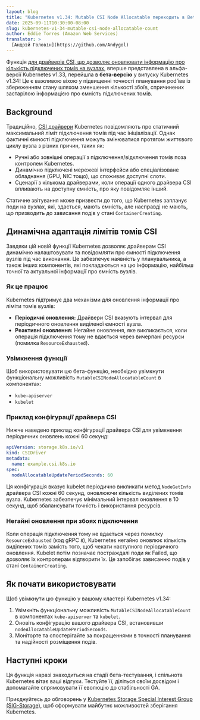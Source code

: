 ```yaml
---
layout: blog
title: "Kubernetes v1.34: Mutable CSI Node Allocatable переходить в Beta"
date: 2025-09-11T10:30:00-08:00
slug: kubernetes-v1-34-mutable-csi-node-allocatable-count
author: Eddie Torres (Amazon Web Services)
translator: >
  [Андрій Головін](https://github.com/Andygol)
---
```


Функція [для драйверів CSI, що дозволяє оновлювати інформацію про кількість підключених томів на вузлах](https://kep.k8s.io/4876), вперше представлена в альфа-версії Kubernetes v1.33, перейшла в **бета-версію** у випуску Kubernetes v1.34! Це є важливою віхою у підвищенні точності планування podʼівв із збереженням стану шляхом зменшення кількості збоїв, спричинених застарілою інформацією про ємність підключених томів.

## Background

Традиційно, [CSI драйвери](https://kubernetes-csi.github.io/docs/introduction.html) Kubernetes повідомляють про статичний максимальний ліміт підключення томів під час ініціалізації. Однак фактичні ємності підключення можуть змінюватися протягом життєвого циклу вузла з різних причин, таких як:

- Ручні або зовнішні операції з підключення/відключення томів поза контролем Kubernetes.
- Динамічно підключені мережеві інтерфейси або спеціалізоване обладнання (GPU, NIC тощо), що споживає доступні слоти.
- Сценарії з кількома драйверами, коли операції одного драйвера CSI впливають на доступну ємність, про яку повідомляє інший.

Статичне звітування може призвести до того, що Kubernetes запланує поди на вузлах, які, здається, мають ємність, але насправді не мають, що призводить до зависання подів у стані `ContainerCreating`.

## Динамічна адаптація лімітів томів CSI

Завдяки цій новій функції Kubernetes дозволяє драйверам CSI динамічно налаштовувати та повідомляти про ємності підключення вузлів під час виконання. Це забезпечує наявність у планувальника, а також інших компонентів, які покладаються на цю інформацію, найбільш точної та актуальної інформації про ємність вузлів.

### Як це працює

Kubernetes підтримує два механізми для оновлення інформації про ліміти томів вузлів:

- **Періодичні оновлення:** Драйвери CSI вказують інтервал для періодичного оновлення виділеної ємності вузла.
- **Реактивні оновлення:** Негайне оновлення, яке викликається, коли операція підключення тому не вдається через вичерпані ресурси (помилка `ResourceExhausted`).

### Увімкнення функції

Щоб використовувати цю бета-функцію, необхідно увімкнути функціональну можливість `MutableCSINodeAllocatableCount` в компонентах:

- `kube-apiserver`
- `kubelet`

### Приклад конфігурації драйвера CSI

Нижче наведено приклад конфігурації драйвера CSI для увімкнення періодичних оновлень кожні 60 секунд:

```yaml
apiVersion: storage.k8s.io/v1
kind: CSIDriver
metadata:
  name: example.csi.k8s.io
spec:
  nodeAllocatableUpdatePeriodSeconds: 60
```

Ця конфігурація вказує kubelet періодично викликати метод `NodeGetInfo` драйвера CSI кожні 60 секунд, оновлюючи кількість виділених томів вузла. Kubernetes забезпечує мінімальний інтервал оновлення в 10 секунд, щоб збалансувати точність і використання ресурсів.

### Негайні оновлення при збоях підключення

Коли операція підключення тому не вдається через помилку `ResourceExhausted` (код gRPC `8`), Kubernetes негайно оновлює кількість виділених томів замість того, щоб чекати наступного періодичного оновлення. Kubelet потім позначає постраждалі поди як Failed, що дозволяє їх контролерам відтворити їх. Це запобігає зависанню подів у стані `ContainerCreating`.

## Як почати використовувати

Щоб увімкнути цю функцію у вашому кластері Kubernetes v1.34:

1. Увімкніть функціональну можливість `MutableCSINodeAllocatableCount` в компонентах `kube-apiserver` та `kubelet`.
2. Оновіть конфігурацію вашого драйвера CSI, встановивши `nodeAllocatableUpdatePeriodSeconds`.
3. Моніторте та спостерігайте за покращеннями в точності планування та надійності розміщення подів.

## Наступні кроки

Ця функція наразі знаходиться на стадії бета-тестування, і спільнота Kubernetes вітає ваші відгуки. Тестуйте її, діліться своїм досвідом і допомагайте спрямовувати її еволюцію до стабільності GA.

Приєднуйтесь до обговорень у [Kubernetes Storage Special Interest Group (SIG-Storage)](https://github.com/kubernetes/community/tree/master/sig-storage), щоб сформувати майбутнє можливостей зберігання Kubernetes.
